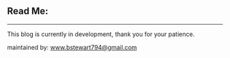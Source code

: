 Read Me:
------
------

This blog is currently in development, thank you for your patience.

maintained by: www.bstewart794@gmail.com
